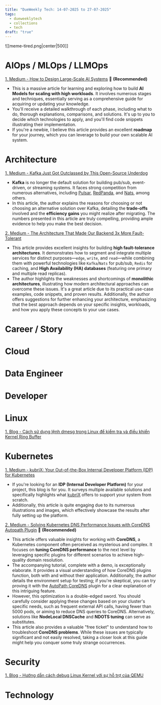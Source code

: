 ```yaml
---
title: "DueWeekly Tech: 14-07-2025 to 27-07-2025"
tags:
  - dueweeklytech
  - collections
  - tech
draft: "true"
---
```



![[meme-tired.png|center|500]]

# AIOps / MLOps / LLMOps

[1. Medium - How to Design Large-Scale AI Systems](https://medium.com/gitconnected/how-to-design-large-scale-ai-systems-6cf6831990e1) 🌟 **(Recommended)**

- This is a massive article for learning and exploring how to build **AI Models for scaling with high workloads**. It involves numerous stages and techniques, essentially serving as a comprehensive guide for acquiring or updating your knowledge.
- You'll receive a detailed walkthrough of each phase, including what to do, thorough explanations, comparisons, and solutions. It's up to you to decide which technologies to apply, and you'll find code snippets illustrating their implementation.
- If you're a newbie, I believe this article provides an excellent **roadmap** for your journey, which you can leverage to build your own scalable AI system.
# Architecture

[1. Medium - Kafka Just Got Outclassed by This Open-Source Underdog](https://medium.com/@ThreadSafeDiaries/kafka-just-got-outclassed-by-this-open-source-underdog-83c71cebfdc3)

- **Kafka** is no longer the default solution for building pub/sub, event-driven, or streaming systems. It faces strong competition from numerous alternatives, including [Pulsar](https://github.com/apache/pulsar), [RedPanda](https://github.com/redpanda-data/redpanda), and [Nats](https://github.com/nats-io/nats-server), among others.
- In this article, the author explains the reasons for choosing or not choosing an alternative solution over Kafka, detailing the **trade-offs** involved and the **efficiency gains** you might realize after migrating. The numbers presented in this article are truly compelling, providing ample evidence to help you make the best decision.

[2. Medium - The Architecture That Made Our Backend 3x More Fault-Tolerant](https://medium.com/@kanishks772/the-architecture-that-made-our-backend-3x-more-fault-tolerant-ccd3f1bc3971)

- This article provides excellent insights for building **high fault-tolerance architectures**. It demonstrates how to segment and integrate multiple services for distinct purposes—`edge`, `write`, and `read`—while combining them with powerful technologies like `Kafka`/`Nats` for pub/sub, `Redis` for caching, and **High Availability (HA) databases** (featuring one primary and multiple read replicas).
- The author highlights the weaknesses and shortcomings of **monolithic architectures**, illustrating how modern architectural approaches can overcome these issues. It's a great article due to its practical use-case examples, code snippets, and proven results. Additionally, the author offers suggestions for further enhancing your architecture, emphasizing that the best approach depends on your specific insights, workloads, and how you apply these concepts to your use cases.
# Career / Story

# Cloud

# Data Engineer

# Developer

# Linux

[1. Blog - Cách sử dụng lệnh dmesg trong Linux để kiểm tra và điều khiển Kernel Ring Buffer](https://vietnix.vn/lenh-dmesg-trong-linux/)


# Kubernetes

[1. Medium - kubriX: Your Out-of-the-Box Internal Developer Platform (IDP) for Kubernetes](https://medium.com/itnext/kubrix-your-out-of-the-box-internal-developer-platform-idp-for-kubernetes-ba4c2671e6d1)

- If you're looking for an **IDP (Internal Developer Platform)** for your project, this blog is for you. It surveys multiple available solutions and specifically highlights what [kubriX](https://kubrix.io/) offers to support your system from scratch.
- Additionally, this article is quite engaging due to its numerous illustrations and images, which effectively showcase the results after fully setting up the platform.

[2. Medium - Solving Kubernetes DNS Performance Issues with CoreDNS Autopath Plugin](https://medium.com/@rk90229/solving-kubernetes-dns-performance-issues-with-coredns-autopath-plugin-3650eb0c477a) 🌟 **(Recommended)**

- This article offers valuable insights for working with **CoreDNS**, a Kubernetes component often perceived as mysterious and complex. It focuses on **tuning CoreDNS performance** to the next level by leveraging specific plugins for different scenarios to achieve high-quality domain resolution.
- The accompanying tutorial, complete with a demo, is exceptionally elaborate. It provides a visual understanding of how CoreDNS plugins function, both with and without their application. Additionally, the author details the environment setup for testing; if you're skeptical, you can try proving it with the [AutoPath CoreDNS](https://coredns.io/plugins/autopath/) plugin for a clear explanation of this intriguing feature.
- However, this optimization is a double-edged sword. You should carefully consider applying these changes based on your cluster's specific needs, such as frequent external API calls, having fewer than 5000 pods, or aiming to reduce DNS queries to CoreDNS. Alternatively, solutions like **NodeLocal DNSCache** and **NDOTS tuning** can serve as substitutes.
- This article also provides a valuable "free ticket" to understand how to troubleshoot **CoreDNS problems**. While these issues are typically significant and not easily resolved, taking a closer look at this guide might help you conquer some truly strange occurrences.

# Security

[1. Blog - Hướng dẫn cách debug Linux Kernel với sự hỗ trợ của QEMU](https://hub.whitehub.net/huong-dan-cach-debug-linux-kernel-voi-su-ho-tro-cua-qemu/)

# Technology
